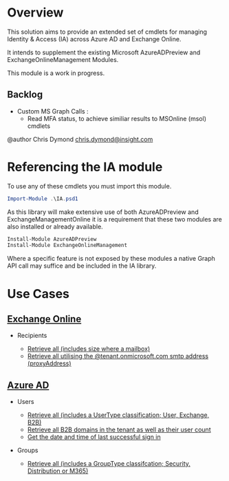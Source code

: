 # Overview

This solution aims to provide an extended set of cmdlets for managing Identity & Access (IA) across Azure AD and Exchange Online.

It intends to supplement the existing Microsoft AzureADPreview and ExchangeOnlineManagement Modules.

This module is a work in progress.

## Backlog

- Custom MS Graph Calls :
  - Read MFA status, to achieve similiar results to MSOnline (msol) cmdlets

@author Chris Dymond chris.dymond@insight.com

# Referencing the IA module

To use any of these cmdlets you must import this module.

```powershell
Import-Module .\IA.psd1
```

As this library will make extensive use of both AzureADPreview and ExchangeManagementOnline it is a requirement that these two modules are also installed or already available.

```powershell
Install-Module AzureADPreview
Install-Module ExchangeOnlineManagement
```

Where a specific feature is not exposed by these modules a native Graph API call may suffice and be included in the IA library.

# Use Cases

## [Exchange Online](EXO/README.md)

- Recipients

  - [Retrieve all (includes size where a mailbox)](/EXO/README.md#Get-IAEXORecipientsAsDictionary)
  - [Retrieve all utilising the @tenant.onmicrosoft.com smtp address (proxyAddress)](/EXO/README.md#Get-IAEXORecipientsOnMicrosoftAsList)

## [Azure AD](AzureAD/README.md)

- Users

  - [Retrieve all (includes a UserType classification; User, Exchange, B2B)](/AzureAD/README.md#Get-IAAzureADUsersAsList)
  - [Retrieve all B2B domains in the tenant as well as their user count](/AzureAD/README.md#Get-IAAzureADGuestUserDomainsAsDictionary)
  - [Get the date and time of last successful sign in](/AzureAD/README.md#Get-IAAzureADUserLastSignInAsDateTime)

- Groups
  - [Retrieve all (includes a GroupType classifcation; Security, Distribution or M365)](/AzureAD/README.md#Get-IAAzureADGroupsAsList)
